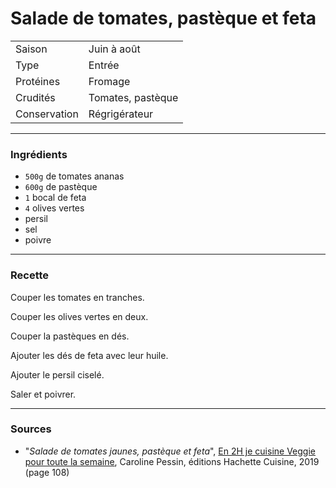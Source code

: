 # Salade de tomates, pastèque et feta

| | |
|:---|:---|
| Saison | Juin à août |
| Type | Entrée |
| Protéines | Fromage |
| Crudités | Tomates, pastèque |
| Conservation | Régrigérateur |

---

### Ingrédients

* `500g` de tomates ananas
* `600g` de pastèque
* `1` bocal de feta
* `4` olives vertes
* persil
* sel
* poivre

---

### Recette

Couper les tomates en tranches.

Couper les olives vertes en deux.

Couper la pastèques en dés.

Ajouter les dés de feta avec leur huile.

Ajouter le persil ciselé.

Saler et poivrer.

---

### Sources

* "*Salade de tomates jaunes, pastèque et feta*", [En 2H je cuisine Veggie pour toute la semaine](https://www.hachette-pratique.com/en-2h-je-cuisine-veggie-pour-toute-la-semaine-9782017059745), Caroline Pessin, éditions Hachette Cuisine, 2019 (page 108)
